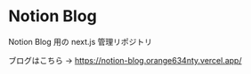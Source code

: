 # Notion Blog

Notion Blog 用の next.js 管理リポジトリ

ブログはこちら → https://notion-blog.orange634nty.vercel.app/
